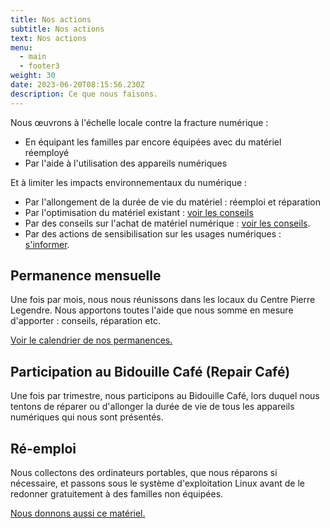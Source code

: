 ```yaml
---
title: Nos actions
subtitle: Nos actions
text: Nos actions
menu:
  - main
  - footer3
weight: 30
date: 2023-06-20T08:15:56.230Z
description: Ce que nous faisons.
---
```

Nous œuvrons à l'échelle locale contre la fracture numérique :

* En équipant les familles par encore équipées avec du matériel réemployé
* Par l'aide à l'utilisation des appareils numériques

Et à limiter les impacts environnementaux du numérique :

* Par l'allongement de la durée de vie du matériel : réemploi et réparation
* Par l'optimisation du matériel existant : [voir les conseils](/page/nos_conseils/)
* Par des conseils sur l'achat de matériel numérique : [voir les conseils](/page/nos_conseils/).
* Par des actions de sensibilisation sur les usages numériques : [s'informer](/page/s-informer/).

## Permanence mensuelle

Une fois par mois, nous nous réunissons dans les locaux du Centre Pierre Legendre. Nous apportons toutes l'aide que nous somme en mesure d'apporter : conseils, réparation etc.

[Voir le calendrier de nos permanences.](/page/calendrier/)

## Participation au Bidouille Café (Repair Café)

Une fois par trimestre, nous participons au Bidouille Café, lors duquel nous tentons de réparer ou d'allonger la durée de vie de tous les appareils numériques qui nous sont présentés.

## Ré-emploi

Nous collectons des ordinateurs portables, que nous réparons si nécessaire, et passons sous le système d'exploitation Linux avant de le redonner gratuitement à des familles non équipées.

[Nous donnons aussi ce matériel.](/materiel/)